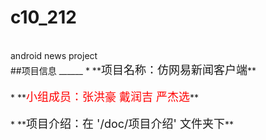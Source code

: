 c10_212
====
<br>
android news project
<br>
##项目信息
______
* **<font size = 4>项目名称：仿网易新闻客户端</font>**
<br><br>
* **<font color =Red size = 4>小组成员：张洪豪  戴润吉  严杰选</font>**
<br><br>
* **<font size = 4>项目介绍：在 '/doc/项目介绍' 文件夹下</font>**